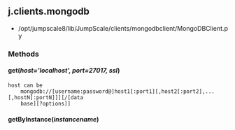 <!-- toc -->
## j.clients.mongodb

- /opt/jumpscale8/lib/JumpScale/clients/mongodbclient/MongoDBClient.py

### Methods

#### get(*host='localhost', port=27017, ssl*) 

```
host can be
    mongodb://[username:password@]host1[:port1][,host2[:port2],...[,hostN[:portN]]][/[data
    base][?options]]

```

#### getByInstance(*instancename*) 

